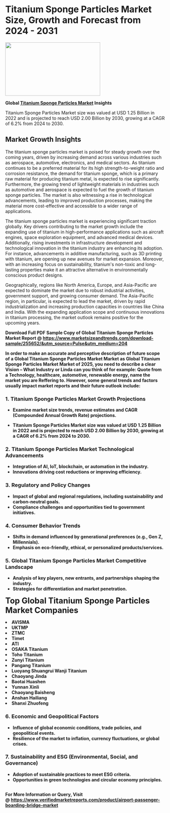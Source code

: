 <H1>Titanium Sponge Particles Market Size, Growth and Forecast from 2024 - 2031</H1><img class="aligncenter size-medium wp-image-584254" src="https://thirdeyenews.in/wp-content/uploads/2024/09/Global-Market-Research-300x168.jpeg" alt="" width="300" height="168" /><p><strong>Global&nbsp;<a href="https://www.marketsizeandtrends.com/download-sample/255652/&amp;utm_source=Pulse&amp;utm_medium=204">Titanium Sponge Particles Market</a> Insights</strong></p><p>Titanium Sponge Particles Market size was valued at USD 1.25 Billion in 2022 and is projected to reach USD 2.00 Billion by 2030, growing at a CAGR of 6.2% from 2024 to 2030.</p><p><h2>Market Growth Insights</h2> <p>The titanium sponge particles market is poised for steady growth over the coming years, driven by increasing demand across various industries such as aerospace, automotive, electronics, and medical sectors. As titanium continues to be a preferred material for its high strength-to-weight ratio and corrosion resistance, the demand for titanium sponge, which is a primary raw material for producing titanium metal, is expected to rise significantly. Furthermore, the growing trend of lightweight materials in industries such as automotive and aerospace is expected to fuel the growth of titanium sponge particles. The market is also witnessing a rise in technological advancements, leading to improved production processes, making the material more cost-effective and accessible to a wider range of applications.</p> <p><strong></strong></p> <p>The titanium sponge particles market is experiencing significant traction globally. Key drivers contributing to the market growth include the expanding use of titanium in high-performance applications such as aircraft engines, space exploration equipment, and advanced medical devices. Additionally, rising investments in infrastructure development and technological innovation in the titanium industry are enhancing its adoption. For instance, advancements in additive manufacturing, such as 3D printing with titanium, are opening up new avenues for market expansion. Moreover, with an increasing focus on sustainability, titanium's non-toxic and long-lasting properties make it an attractive alternative in environmentally conscious product designs.</p> <p>Geographically, regions like North America, Europe, and Asia-Pacific are expected to dominate the market due to robust industrial activities, government support, and growing consumer demand. The Asia-Pacific region, in particular, is expected to lead the market, driven by rapid industrialization and increasing production capacities in countries like China and India. With the expanding application scope and continuous innovations in titanium processing, the market outlook remains positive for the upcoming years.</p> <p><strong></p><p><span class=""><strong>Download Full PDF Sample Copy of Global Titanium Sponge Particles Market Report</strong> @ <a href="https://www.marketsizeandtrends.com/download-sample/255652/&amp;utm_source=Pulse&amp;utm_medium=204" target="_blank">https://www.marketsizeandtrends.com/download-sample/255652/&amp;utm_source=Pulse&amp;utm_medium=204</a></span></p><p>In order to make an accurate and perceptive description of future scope of a Global&nbsp;Titanium Sponge Particles Market Market as Global&nbsp;Titanium Sponge Particles Market Market of 2025, you need to describe a clear Vision &ndash; What Industry or Linda can you think of for example: Quote from a Technology, healthcare, automotive, renewable energy, name the market you are Reffering to. However, some general trends and factors usually impact market reports and their future outlook include:</p><h3>1.&nbsp;<strong>Titanium Sponge Particles Market Growth Projections</strong></h3><ul><li>Examine market size trends, revenue estimates and CAGR (Compounded Annual Growth Rate) projections.</li><li><p>Titanium Sponge Particles Market size was valued at USD 1.25 Billion in 2022 and is projected to reach USD 2.00 Billion by 2030, growing at a CAGR of 6.2% from 2024 to 2030.</p></li></ul><h3>2.&nbsp;<strong>Titanium Sponge Particles Market Technological Advancements</strong></h3><ul><li>Integration of AI, IoT, blockchain, or automation in the industry.</li><li>Innovations driving cost reductions or improving efficiency.</li></ul><h3>3.&nbsp;<strong>Regulatory and Policy Changes</strong></h3><ul><li>Impact of global and regional regulations, including sustainability and carbon-neutral goals.</li><li>Compliance challenges and opportunities tied to government initiatives.</li></ul><h3>4.&nbsp;<strong>Consumer Behavior Trends</strong></h3><ul><li>Shifts in demand influenced by generational preferences (e.g., Gen Z, Millennials).</li><li>Emphasis on eco-friendly, ethical, or personalized products/services.</li></ul><h3>5.&nbsp;<strong>Global Titanium Sponge Particles Market Competitive Landscape</strong></h3><ul><li>Analysis of key players, new entrants, and partnerships shaping the industry.</li><li>Strategies for differentiation and market penetration.</li></ul><p data-pm-slice="1 1 []"><span style="color: inherit; font-family: inherit; font-size: 25px;">Top Global Titanium Sponge Particles Market Companies</span></p><div class="" data-test-id=""><p><li>AVISMA</li><li> UKTMP</li><li> ZTMC</li><li> Timet</li><li> ATI</li><li> OSAKA Titanium</li><li> Toho Titanium</li><li> Zunyi Titanium</li><li> Pangang Titanium</li><li> Luoyang Shuangrui Wanji Titanium</li><li> Chaoyang Jinda</li><li> Baotai Huashen</li><li> Yunnan Xinli</li><li> Chaoyang Baisheng</li><li> Anshan Hailiang</li><li> Shanxi Zhuofeng</li></p></div><h3>6.&nbsp;<strong>Economic and Geopolitical Factors</strong></h3><ul><li>Influence of global economic conditions, trade policies, and geopolitical events.</li><li>Resilience of the market to inflation, currency fluctuations, or global crises.</li></ul><h3>7.&nbsp;<strong>Sustainability and ESG (Environmental, Social, and Governance)</strong></h3><ul><li>Adoption of sustainable practices to meet ESG criteria.</li><li>Opportunities in green technologies and circular economy principles.</li></ul><h2><strong style="font-size: 14px;">For More Information or Query, Visit @&nbsp;</strong><a style="background-color: #ffffff; font-size: 14px;" href="https://www.marketsizeandtrends.com/report/titanium-sponge-particles-market/" target="_blank">https://www.verifiedmarketreports.com/product/airport-passenger-boarding-bridge-market</a></h2>

